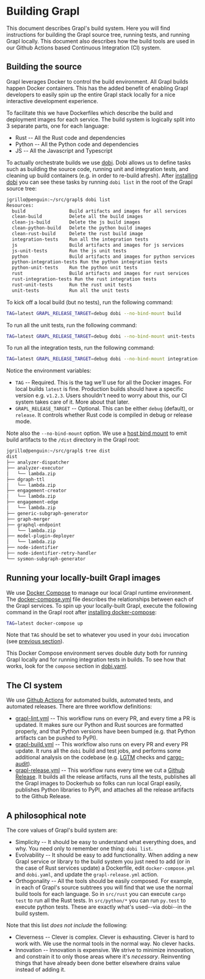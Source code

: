 # Building Grapl

This document describes Grapl's build system. Here you will find
instructions for building the Grapl source tree, running tests, and
running Grapl locally. This document also describes how the build
tools are used in our Github Actions based Continuous Integration (CI)
system.

## Building the source

Grapl leverages Docker to control the build environment. All Grapl
builds happen Docker containers. This has the added benefit of
enabling Grapl developers to easily spin up the entire Grapl stack
locally for a nice interactive development experience.

To facilitate this we have Dockerfiles which describe the build and
deployment images for each service. The build system is logically
split into 3 separate parts, one for each language:

 - Rust -- All the Rust code and dependencies
 - Python -- All the Python code and dependencies
 - JS -- All the Javascript and Typescript

To actually orchestrate builds we use
[dobi](https://dnephin.github.io/dobi/config.html). Dobi allows us to
define tasks such as building the source code, running unit and
integration tests, and cleaning up build containers (e.g. in order to
re-build afresh). After [installing
dobi](https://dnephin.github.io/dobi/install.html) you can see these
tasks by running `dobi list` in the root of the Grapl source tree:

``` bash
jgrillo@penguin:~/src/grapl$ dobi list
Resources:
  build                Build artifacts and images for all services
  clean-build          Delete all the build images
  clean-js-build       Delete the js build images
  clean-python-build   Delete the python build images
  clean-rust-build     Delete the rust build image
  integration-tests    Run all the integration tests
  js                   Build artifacts and images for js services
  js-unit-tests        Run the js unit tests
  python               Build artifacts and images for python services
  python-integration-tests Run the python integration tests
  python-unit-tests    Run the python unit tests
  rust                 Build artifacts and images for rust services
  rust-integration-tests Run the rust integration tests
  rust-unit-tests      Run the rust unit tests
  unit-tests           Run all the unit tests
```

To kick off a local build (but no tests), run the following command:

``` bash
TAG=latest GRAPL_RELEASE_TARGET=debug dobi --no-bind-mount build
```

To run all the unit tests, run the following command:

``` bash
TAG=latest GRAPL_RELEASE_TARGET=debug dobi --no-bind-mount unit-tests
```

To run all the integration tests, run the following command:

``` bash
TAG=latest GRAPL_RELEASE_TARGET=debug dobi --no-bind-mount integration-tests
```

Notice the environment variables:

  - `TAG` -- Required. This is the tag we'll use for all the Docker
    images. For local builds `latest` is fine. Production builds
    should have a specific version e.g. `v1.2.3`. Users shouldn't need
    to worry about this, our CI system takes care of it. More about
    that later.
  - `GRAPL_RELEASE_TARGET` -- Optional. This can be either `debug`
    (default), or `release`. It controls whether Rust code is compiled
    in debug or release mode.

Note also the `--no-bind-mount` option. We use a [host bind
mount](https://dnephin.github.io/dobi/config.html#mount) to emit build
artifacts to the `/dist` directory in the Grapl root:

``` bash
jgrillo@penguin:~/src/grapl$ tree dist
dist
├── analyzer-dispatcher
├── analyzer-executor
│   └── lambda.zip
├── dgraph-ttl
│   └── lambda.zip
├── engagement-creator
│   └── lambda.zip
├── engagement-edge
│   └── lambda.zip
├── generic-subgraph-generator
├── graph-merger
├── graphql-endpoint
│   └── lambda.zip
├── model-plugin-deployer
│   └── lambda.zip
├── node-identifier
├── node-identifier-retry-handler
└── sysmon-subgraph-generator
```

## Running your locally-built Grapl images

We use [Docker Compose](https://docs.docker.com/compose/) to manage
our local Grapl runtime environment. The
[docker-compose.yml](docker-compose.yml) file describes the
relationships between each of the Grapl services. To spin up your
locally-built Grapl, execute the following command in the Grapl root
after [installing docker-compose](https://docs.docker.com/compose/install/):

``` bash
TAG=latest docker-compose up
```

Note that `TAG` should be set to whatever you used in your `dobi`
invocation (see [previous section](#building-the-source)).

This Docker Compose environment serves double duty both for running
Grapl locally and for running integration tests in builds. To see how
that works, look for the `compose` section in [dobi.yaml](dobi.yaml).

## The CI system

We use [Github Actions](https://github.com/features/actions) for
automated builds, automated tests, and automated releases. There are
three workflow definitions:

  - [grapl-lint.yml](./.github/workflows/grapl-lint.yml) -- This
    workflow runs on every PR, and every time a PR is updated. It
    makes sure our Python and Rust sources are formatted properly, and
    that Python versions have been bumped (e.g. that Python artifacts
    can be pushed to PyPI).
  - [grapl-build.yml](./.github/workflows/grapl-build.yml) -- This
    workflow also runs on every PR and every PR update. It runs all
    the `dobi` build and test jobs, and performs some additional
    analysis on the codebase (e.g. [LGTM](https://lgtm.com/) checks
    and [cargo-audit](https://github.com/RustSec/cargo-audit)).
  - [grapl-release.yml](./github/workflows/grapl-release.yml) -- This
    workflow runs every time we cut a [Github
    Release](https://github.com/grapl-security/grapl/releases). It
    builds all the release artifacts, runs all the tests, publishes
    all the Grapl images to Dockerhub so folks can run local Grapl
    easily, publishes Python libraries to PyPI, and attaches all the
    release artifacts to the Github Release.

## A philosophical note

The core values of Grapl's build system are:

  - Simplicity -- It should be easy to understand what everything
    does, and why. You need only to remember one thing: `dobi list`.
  - Evolvability -- It should be easy to add functionality. When
    adding a new Grapl service or library to the build system you just
    need to add (or in the case of Rust services update) a Dockerfile,
    edit `docker-compose.yml` and `dobi.yaml`, and update the
    `grapl-release.yml` action.
  - Orthogonality -- All the tools should be easily composed. For
    example, in each of Grapl's source subtrees you will find that we
    use the normal build tools for each language. So in `src/rust` you
    can execute `cargo test` to run all the Rust tests. In
    `src/python/*` you can run `py.test` to execute python
    tests. These are exactly what's used--via dobi--in the build
    system.

Note that this list *does not include* the following:

  - Cleverness -- Clever is complex. Clever is exhausting. Clever is
    hard to work with. We use the normal tools in the normal way. No
    clever hacks.
  - Innovation -- Innovation is expensive. We strive to minimize
    innovation, and constrain it to only those areas where it's
    *necessary*. Reinventing things that have already been done better
    elsewhere drains value instead of adding it.
